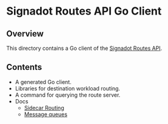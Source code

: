 # Signadot Routes API Go Client

## Overview

This directory contains a Go client of the [Signadot Routes API](../README.md).

## Contents

- A generated Go client.
- Libraries for destination workload routing.
- A command for querying the route server.
- Docs
  * [Sidecar Routing](docs/sidecar-routing.md)
  * [Message queues](docs/message-queues.md)









